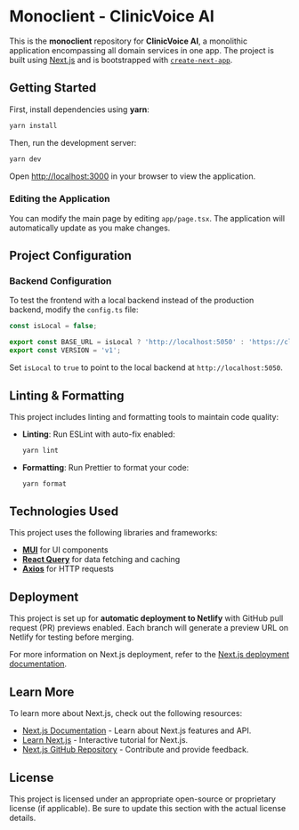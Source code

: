 # Monoclient - ClinicVoice AI

This is the **monoclient** repository for **ClinicVoice AI**, a monolithic application encompassing all domain services in one app. The project is built using [Next.js](https://nextjs.org/) and is bootstrapped with [`create-next-app`](https://github.com/vercel/next.js/tree/canary/packages/create-next-app).

## Getting Started

First, install dependencies using **yarn**:

```bash
yarn install
```

Then, run the development server:

```bash
yarn dev
```

Open [http://localhost:3000](http://localhost:3000) in your browser to view the application.

### Editing the Application
You can modify the main page by editing `app/page.tsx`. The application will automatically update as you make changes.

## Project Configuration

### Backend Configuration
To test the frontend with a local backend instead of the production backend, modify the `config.ts` file:

```typescript
const isLocal = false;

export const BASE_URL = isLocal ? 'http://localhost:5050' : 'https://clinicvoice.kevinle623.online';
export const VERSION = 'v1';
```

Set `isLocal` to `true` to point to the local backend at `http://localhost:5050`.

## Linting & Formatting

This project includes linting and formatting tools to maintain code quality:

- **Linting**: Run ESLint with auto-fix enabled:
  ```bash
  yarn lint
  ```
- **Formatting**: Run Prettier to format your code:
  ```bash
  yarn format
  ```

## Technologies Used

This project uses the following libraries and frameworks:
- **[MUI](https://mui.com/)** for UI components
- **[React Query](https://tanstack.com/query/latest)** for data fetching and caching
- **[Axios](https://axios-http.com/)** for HTTP requests

## Deployment

This project is set up for **automatic deployment to Netlify** with GitHub pull request (PR) previews enabled. Each branch will generate a preview URL on Netlify for testing before merging.

For more information on Next.js deployment, refer to the [Next.js deployment documentation](https://nextjs.org/docs/deployment).

## Learn More

To learn more about Next.js, check out the following resources:
- [Next.js Documentation](https://nextjs.org/docs) - Learn about Next.js features and API.
- [Learn Next.js](https://nextjs.org/learn) - Interactive tutorial for Next.js.
- [Next.js GitHub Repository](https://github.com/vercel/next.js) - Contribute and provide feedback.

## License

This project is licensed under an appropriate open-source or proprietary license (if applicable). Be sure to update this section with the actual license details.
